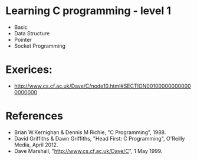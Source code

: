 # Learning C programming - level 1
- Basic
- Data Structure
- Pointer
- Socket Programming

# Exerices:
- http://www.cs.cf.ac.uk/Dave/C/node10.html#SECTION001000000000000000000


# References
- Brian W.Kernighan & Dennis M Richie, "C Programming", 1988.
- David Griffiths & Dawn Griffiths, "Head First: C Programming", O'Reilly Media, April 2012.
- Dave Marshall, "http://www.cs.cf.ac.uk/Dave/C", 1 May 1999. 
